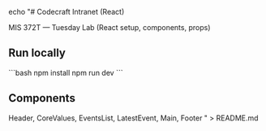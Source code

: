 echo "# Codecraft Intranet (React)

MIS 372T — Tuesday Lab (React setup, components, props)

## Run locally
\`\`\`bash
npm install
npm run dev
\`\`\`

## Components
Header, CoreValues, EventsList, LatestEvent, Main, Footer
" > README.md
